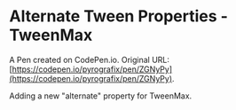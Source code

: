 # Alternate Tween Properties - TweenMax

A Pen created on CodePen.io. Original URL: [https://codepen.io/pyrografix/pen/ZGNyPy](https://codepen.io/pyrografix/pen/ZGNyPy).

Adding a new "alternate" property for TweenMax.